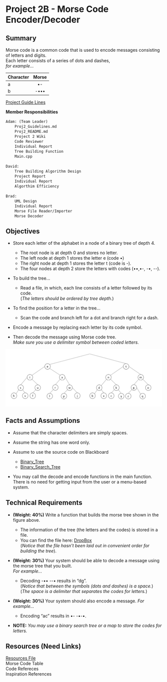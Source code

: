 # Project 2B - Morse Code Encoder/Decoder

## Summary 

Morse code is a common code that is used to encode messages consisting of letters and digits.  
Each letter consists of a series of dots and dashes,   
_for example..._  

| Character        | Morse           |
| ------------- |:-------------:| 
| a      | •- |
| b      | -••• |

[Project Guide Lines][Project Guide Lines]

**Member Responsibilities**

	Adam: (Team Leader)
    	Proj2_Guidelines.md
    	Proj2_README.md
    	Project 2 Wiki 
    	Code Reviewer
    	Individual Report
    	Tree Building Function
    	Main.cpp
    
	David: 
    	Tree Building Algorithm Design
    	Project Report
    	Individual Report
    	Algorthim Efficiency
	
	Brad:    
    	UML Design  
    	Individual Report 
    	Morse File Reader/Importer  
    	Morse Decoder 
	

## Objectives
+ Store each letter of the alphabet in a node of a binary tree of depth 4.  
  + The root node is at depth 0 and stores no letter.  
  + The left node at depth 1 stores the letter e (code •) 
  + The right node at depth 1 stores the letter t (code is -).  
  + The four nodes at depth 2 store the letters with codes (••,•-, -•, --). 
  
+ To build the tree...
  + Read a file, in which, each line consists of a letter followed by its code.  
    (_The letters should be ordered by tree depth_.) 
    
+ To find the position for a letter in the tree...
  + Scan the code and branch left for a dot and branch right for a dash. 
  
+ Encode a message by replacing each letter by its code symbol. 

+ Then decode the message using Morse code tree.  
  *Make sure you use a delimiter symbol between coded letters.*
  
![alt text][Tree]

## Facts and Assumptions
+ Assume that the character delimiters are simply spaces.

+ Assume the string has one word only.

+ Assume to use the source code on Blackboard  
  + [Binary_Tree][Binary_Tree]  
  + [Binary_Search_Tree][Binary_Search_Tree]
  
+ You may call the decode and encode functions in the main function.  
  There is no need for getting input from the user or a menu-based system.

## Technical Requirements

+ **(Weight: 40%)** Write a function that builds the morse tree shown in the figure above.

  + The information of the tree (the letters and the codes) is stored in a file. 
  + You can find the file here: [DropBox][Instructor_Provided_Dropbox]  
    (*Notice that the file hasn’t been laid out in convenient order for building the tree*).

+ **(Weight: 30%)** Your system should be able to decode a message using the morse tree that you built.  
_For example..._
  + Decoding -•• --• results in “dg”.   
    (_Notice that between the symbols (dots and dashes) is a space._)  
    (_The space is a delimiter that separates the codes for letters._)  

+ **(Weight: 30%)** Your system should also encode a message. 
  _For example..._ 
  + Encoding “ac” results in •- -•-•.
    
+ **NOTE:** _You may use a binary search tree or a map to store the codes for letters._

## Resources (Need Links)

[Resources File](https://github.com/RedGrinGrumbler/Comp-Sci-303-Spr19/blob/master/Proj2_Sources%26References.md)  
Morse Code Table  
Code Refereces  
Inspiration References  

[Tree]: https://github.com/RedGrinGrumbler/Comp-Sci-303-Spr19/blob/master/Proj2_ResourceFile_TreeImg.png "Tree Example"
[Binary_Tree]: https://github.com/RedGrinGrumbler/Comp-Sci-303-Spr19/blob/master/Proj2_ResourceFile_TreeImg.png "BAD LINK"
[Binary_Search_Tree]: https://github.com/RedGrinGrumbler/Comp-Sci-303-Spr19/blob/master/Proj2_ResourceFile_TreeImg.png "BAD LINK"
[Instructor_Provided_Dropbox]: https://www.dropbox.com/s/3cj8yb8gcdsrefg/morse.txt?dl=0
[Project Guide Lines]: https://github.com/RedGrinGrumbler/Comp-Sci-303-Spr19/blob/master/Proj2_Guidelines.md
